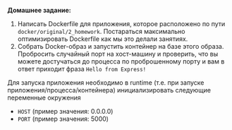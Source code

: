 **Домашнее задание:**

1. Написать Dockerfile для приложения, которое расположено по пути `docker/original/2_homework`. Постараться максимально оптимизировать Dockerfile как мы это делали занятиях.
2. Собрать Docker-образ и запустить контейнер на базе этого образа. Пробросить случайный порт на хост-машину и проверить, что вы можете достучаться до процесса по проброшенному порту и вам в ответ приходит фраза `Hello from Express!`

Для запуска приложения необходимо в runtime (т.е. при запуске приложения/процесса/контейнера) инициализировать следующие переменные окружения
- `HOST` (пример значения: 0.0.0.0)
- `PORT` (пример значения: 5000)
